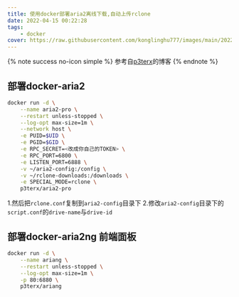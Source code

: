 ```yaml
---
title: 使用docker部署aria2离线下载,自动上传rclone
date: 2022-04-15 00:22:28
tags: 
    - docker
cover: https://raw.githubusercontent.com/konglinghu777/images/main/20220415005114.png
---
```


{% note success no-icon simple %}
参考自[p3terx](https://p3terx.com/archives/docker-aria2-pro.html)的博客
{% endnote %}

## 部署docker-aria2

```bash
docker run -d \
    --name aria2-pro \
    --restart unless-stopped \
    --log-opt max-size=1m \
    --network host \
    -e PUID=$UID \
    -e PGID=$GID \
    -e RPC_SECRET=<改成你自己的TOKEN> \
    -e RPC_PORT=6800 \
    -e LISTEN_PORT=6888 \
    -v ~/aria2-config:/config \
    -v ~/rclone-downloads:/downloads \
    -e SPECIAL_MODE=rclone \
    p3terx/aria2-pro
```
1.然后把`rclone.conf`复制到`aria2-config`目录下
2.修改`aria2-config`目录下的`script.conf`的`drive-name`与`drive-id`

## 部署docker-aria2ng 前端面板

```bash
docker run -d \
    --name ariang \
    --restart unless-stopped \
    --log-opt max-size=1m \
    -p 80:6880 \
    p3terx/ariang
```